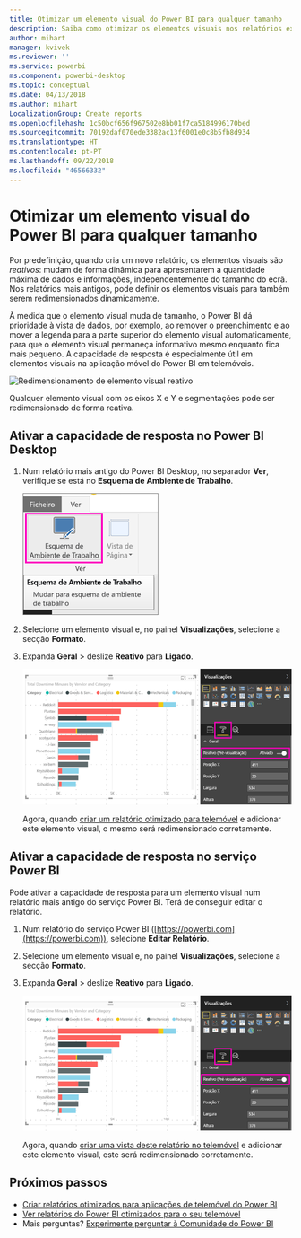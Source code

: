 ```yaml
---
title: Otimizar um elemento visual do Power BI para qualquer tamanho
description: Saiba como otimizar os elementos visuais nos relatórios existentes do Power BI Desktop e do serviço Power BI para as aplicações de telemóvel do Power BI.
author: mihart
manager: kvivek
ms.reviewer: ''
ms.service: powerbi
ms.component: powerbi-desktop
ms.topic: conceptual
ms.date: 04/13/2018
ms.author: mihart
LocalizationGroup: Create reports
ms.openlocfilehash: 1c50bcf656f967502e8bb01f7ca5184996170bed
ms.sourcegitcommit: 70192daf070ede3382ac13f6001e0c8b5fb8d934
ms.translationtype: HT
ms.contentlocale: pt-PT
ms.lasthandoff: 09/22/2018
ms.locfileid: "46566332"
---
```

# <a name="optimize-a-power-bi-visual-for-any-size"></a>Otimizar um elemento visual do Power BI para qualquer tamanho
Por predefinição, quando cria um novo relatório, os elementos visuais são *reativos*: mudam de forma dinâmica para apresentarem a quantidade máxima de dados e informações, independentemente do tamanho do ecrã. Nos relatórios mais antigos, pode definir os elementos visuais para também serem redimensionados dinamicamente.

À medida que o elemento visual muda de tamanho, o Power BI dá prioridade à vista de dados, por exemplo, ao remover o preenchimento e ao mover a legenda para a parte superior do elemento visual automaticamente, para que o elemento visual permaneça informativo mesmo enquanto fica mais pequeno. A capacidade de resposta é especialmente útil em elementos visuais na aplicação móvel do Power BI em telemóveis.

![Redimensionamento de elemento visual reativo](./media/desktop-create-responsive-visuals/power-bi-responsive-visual.gif)

Qualquer elemento visual com os eixos X e Y e segmentações pode ser redimensionado de forma reativa.

## <a name="turn-on-responsiveness-in-power-bi-desktop"></a>Ativar a capacidade de resposta no Power BI Desktop
1. Num relatório mais antigo do Power BI Desktop, no separador **Ver**, verifique se está no **Esquema de Ambiente de Trabalho**.
   
    ![Ícone do Esquema de Ambiente de Trabalho](./media/desktop-create-responsive-visuals/power-bi-desktop-layout.png)
2. Selecione um elemento visual e, no painel **Visualizações**, selecione a secção **Formato**.
3. Expanda **Geral** > deslize **Reativo** para **Ligado**.
   
    ![Reativo ligado](././media/desktop-create-responsive-visuals/power-bi-turn-responsive-on.png)
   
     Agora, quando [criar um relatório otimizado para telemóvel](../desktop-create-phone-report.md) e adicionar este elemento visual, o mesmo será redimensionado corretamente.

## <a name="turn-on-responsiveness-in-the-power-bi-service"></a>Ativar a capacidade de resposta no serviço Power BI
Pode ativar a capacidade de resposta para um elemento visual num relatório mais antigo do serviço Power BI. Terá de conseguir editar o relatório.

1. Num relatório do serviço Power BI ([https://powerbi.com](https://powerbi.com)), selecione **Editar Relatório**.
2. Selecione um elemento visual e, no painel **Visualizações**, selecione a secção **Formato**.
3. Expanda **Geral** > deslize **Reativo** para **Ligado**.
   
    ![Reativo ligado](././media/desktop-create-responsive-visuals/power-bi-turn-responsive-on.png)
   
     Agora, quando [criar uma vista deste relatório no telemóvel](../desktop-create-phone-report.md) e adicionar este elemento visual, este será redimensionado corretamente.

## <a name="next-steps"></a>Próximos passos
* [Criar relatórios otimizados para aplicações de telemóvel do Power BI](../desktop-create-phone-report.md)
* [Ver relatórios do Power BI otimizados para o seu telemóvel](../consumer/mobile/mobile-apps-view-phone-report.md)
* Mais perguntas? [Experimente perguntar à Comunidade do Power BI](http://community.powerbi.com/)

